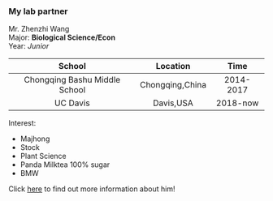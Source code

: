 ### My lab partner
Mr.
Zhenzhi Wang  
Major: **Biological Science/Econ**   
Year: _Junior_   

| School | Location| Time | 
| :----:| :---:|:----:|
| Chongqing Bashu Middle School| Chongqing,China| 2014-2017|
| UC Davis| Davis,USA| 2018-now| 

Interest:  
* Majhong
* Stock
* Plant Science
* Panda Milktea 100% sugar
* BMW

Click [here](http://directory.ucdavis.edu/search/directory_results.shtml?filter=Zhenzhi%20Wang) to find out more information about him!


